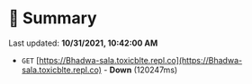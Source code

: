 # 📖 Summary
Last updated: **10/31/2021, 10:42:00 AM**

- `GET` [https://Bhadwa-sala.toxicblte.repl.co](https://Bhadwa-sala.toxicblte.repl.co) - **Down** (120247ms)
